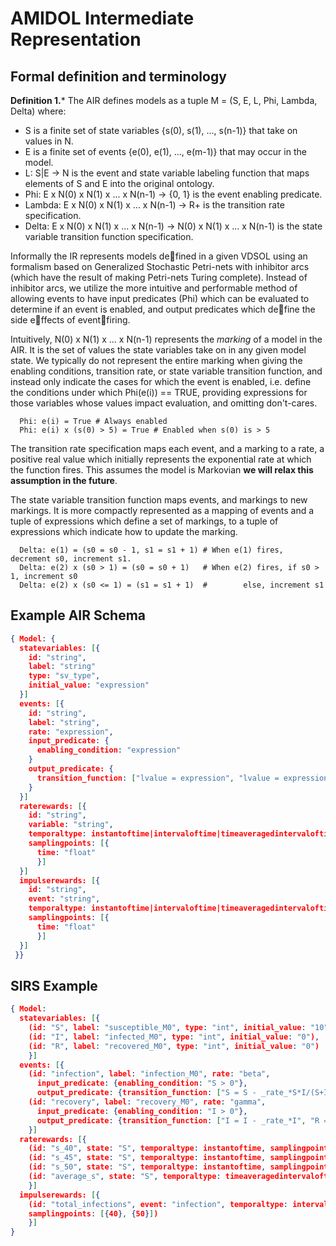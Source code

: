# AMIDOL Intermediate Representation
## Formal definition and terminology

**Definition 1.*** The AIR defines models as a tuple M = (S, E, L, Phi, Lambda, Delta) where:
* S is a finite set of state variables {s(0), s(1), ..., s(n-1)} that take on values in N.
* E is a finite set of events {e(0), e(1), ..., e(m-1)} that may occur in the model.
* L: S|E -> N is the event and state variable labeling function that maps elements of S and E into the original ontology.
* Phi: E x N(0) x N(1) x ... x N(n-1) -> {0, 1} is the event enabling predicate.
* Lambda: E x N(0) x N(1) x ... x N(n-1) -> R+ is the transition rate specification.
* Delta: E x N(0) x N(1) x ... x N(n-1) -> N(0) x N(1) x ... x N(n-1) is the state variable transition function specification.

Informally the IR represents models defined in a given VDSOL using an formalism based on Generalized Stochastic Petri-nets with inhibitor arcs (which have the result of making Petri-nets Turing complete). Instead of inhibitor arcs, we utilize the more intuitive and performable method of allowing events to have input predicates (Phi) which can be evaluated to determine if an event is enabled, and output predicates which define the side effects of eventfiring.

Intuitively, N(0) x N(1) x ... x N(n-1) represents the *marking* of a model in the AIR.  It is the set of values the state variables take on in any given model state.  We typically do not represent the entire marking when giving the enabling conditions, transition rate, or state variable transition function, and instead only indicate the cases for which the event is enabled, i.e. define the conditions under which Phi(e(i)) == TRUE, providing expressions for those variables whose values impact evaluation, and omitting don't-cares.

```
  Phi: e(i) = True # Always enabled
  Phi: e(i) x (s(0) > 5) = True # Enabled when s(0) is > 5
```

The transition rate specification maps each event, and a marking to a rate, a positive real value which initially represents the exponential rate at which the function fires.  This assumes the model is Markovian **we will relax this assumption in the future**.

The state variable transition function maps events, and markings to new markings.  It is more compactly represented as a mapping of events and a tuple of expressions which define a set of markings, to a tuple of expressions which indicate how to update the marking.

```
  Delta: e(1) = (s0 = s0 - 1, s1 = s1 + 1) # When e(1) fires, decrement s0, increment s1.
  Delta: e(2) x (s0 > 1) = (s0 = s0 + 1)   # When e(2) fires, if s0 > 1, increment s0
  Delta: e(2) x (s0 <= 1) = (s1 = s1 + 1)  #        else, increment s1
```

## Example AIR Schema

```json
{ Model: {
  statevariables: [{
    id: "string",
    label: "string"
    type: "sv_type",
    initial_value: "expression"
  }]
  events: [{
    id: "string",
    label: "string",
    rate: "expression",
    input_predicate: {
      enabling_condition: "expression"
    }
    output_predicate: {
      transition_function: ["lvalue = expression", "lvalue = expression", ...]
    }
  }]
  raterewards: [{
    id: "string",
    variable: "string",
    temporaltype: instantoftime|intervaloftime|timeaveragedintervaloftime|steadystate,
    samplingpoints: [{
      time: "float"
      }]    
  }]
  impulserewards: [{
    id: "string",
    event: "string",
    temporaltype: instantoftime|intervaloftime|timeaveragedintervaloftime|steadystate,
    samplingpoints: [{
      time: "float"
      }]    
  }]
 }}
```

## SIRS Example
```json
{ Model:
  statevariables: [{
    (id: "S", label: "susceptible_M0", type: "int", initial_value: "10"),
    (id: "I", label: "infected_M0", type: "int", initial_value: "0"),
    (id: "R", label: "recovered_M0", type: "int", initial_value: "0")
    }]
  events: [{
    (id: "infection", label: "infection_M0", rate: "beta",
      input_predicate: {enabling_condition: "S > 0"},
      output_predicate: {transition_function: ["S = S - _rate_*S*I/(S+I+R)", "I = I + _rate_*S*I/(S+I+R)"]}),
    (id: "recovery", label: "recovery_M0", rate: "gamma",
      input_predicate: {enabling_condition: "I > 0"},
      output_predicate: {transition_function: ["I = I - _rate_*I", "R = R + _rate_*I"]})
    }]
  raterewards: [{
    (id: "s_40", state: "S", temporaltype: instantoftime, samplingpoints: [{40}]),
    (id: "s_45", state: "S", temporaltype: instantoftime, samplingpoints: [{45}]),
    (id: "s_50", state: "S", temporaltype: instantoftime, samplingpoints: [{50}]),
    (id: "average_s", state: "S", temporaltype: timeaveragedintervaloftime,   samplingpoints: [{40}, {50}])
    }]
  impulserewards: [{
    (id: "total_infections", event: "infection", temporaltype: intervaloftime,
    samplingpoints: [{40}, {50}])
    }]
}
```
